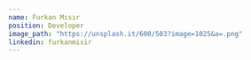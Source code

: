 ```yaml
---
name: Furkan Mısır
position: Developer
image_path: "https://unsplash.it/600/503?image=1025&a=.png"
linkedin: furkanmisir
---
```

